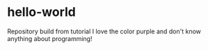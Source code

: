 # hello-world
Repository build from tutorial
I love the color purple and don't know anything about programming!
